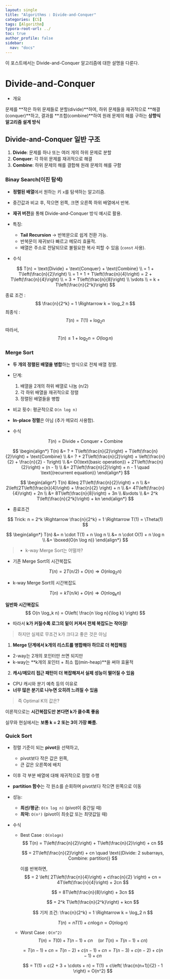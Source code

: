 ```yaml
---
layout: single
title: "Algorithms : Divide-and-Conquer"
categories: [CS]
tags: [Algorithm]
typora-root-url: ../
toc: true
author_profile: false
sidebar:
  nav: "docs"
---
```


이 포스트에서는 Divide-and-Conquer 알고리즘에 대한 설명을 다룬다. 

# Divide-and-Conquer 

- 개요

문제를 **작은 하위 문제들로 분할(divide)**하여, 하위 문제들을 재귀적으로 **해결(conquer)**하고, 결과를 **조합(combine)**하여 원래 문제의 해를 구하는 **상향식 알고리즘 설계 방식**



## Divide-and-Conquer 일반 구조

1. **Divide**: 문제를 하나 또는 여러 개의 하위 문제로 분할
2. **Conquer**: 각 하위 문제를 재귀적으로 해결
3. **Combine**: 하위 문제의 해를 결합해 원래 문제의 해를 구함



### Binay Search(이진 탐색)

- **정렬된 배열**에서 원하는 키 `x`를 탐색하는 알고리즘.
- 중간값과 비교 후, 작으면 왼쪽, 크면 오른쪽 하위 배열에서 반복.
- **재귀 버전**을 통해 Divide-and-Conquer 방식 예시로 활용.
- 특징:
  - **Tail Recursion** → 반복문으로 쉽게 전환 가능.
  - 반복문이 재귀보다 빠르고 메모리 효율적.
  - 배열은 주소로 전달되므로 불필요한 복사 피할 수 있음 (`const` 사용).

- 수식

$$
T(n) = \text{Divide} + \text{Conquer} + \text{Combine} \\
= 1 + T\left(\frac{n}{2}\right) \\
= 1 + 1 + T\left(\frac{n}{4}\right) = 2 + T\left(\frac{n}{4}\right) \\
= 3 + T\left(\frac{n}{8}\right) \\
\vdots \\
= k + T\left(\frac{n}{2^k}\right)
$$

종료 조건 : 
$$
\frac{n}{2^k} = 1 \Rightarrow k = \log_2 n
$$
최종식 : 
$$
T(n) = T(1) + \log_2 n
$$
따라서, 
$$
T(n) \leq 1 + \log_2 n = O(\log n)
$$



### Merge Sort

- **두 개의 정렬된 배열을 병합**하는 방식으로 전체 배열 정렬.
- 단계:
  1. 배열을 2개의 하위 배열로 나눔 (n/2)
  2. 각 하위 배열을 재귀적으로 정렬
  3. 정렬된 배열들을 병합
- 비교 횟수: 평균적으로 `O(n log n)`  
- **In-place 정렬**은 아님 (추가 메모리 사용함).

- 수식

  

$$
T(n) = \text{Divide} + \text{Conquer} + \text{Combine}
$$

$$
\begin{align*}
T(n) &= ? + T\left(\frac{n}{2}\right) + T\left(\frac{n}{2}\right) + \text{Combine} \\
     &= ? + 2T\left(\frac{n}{2}\right) + \left(\frac{n}{2} + \frac{n}{2} - 1\right) \\
     &= O(\text{basic operation}) + 2T\left(\frac{n}{2}\right) + (n - 1) \\
     &= 2T\left(\frac{n}{2}\right) + n - 1 \quad \text{(recurrent equation)}
\end{align*}
$$

$$
\begin{align*}
T(n) &\leq 2T\left(\frac{n}{2}\right) + n \\
     &= 2\left(2T\left(\frac{n}{4}\right) + \frac{n}{2} \right) + n \\
     &= 4T\left(\frac{n}{4}\right) + 2n \\
     &= 8T\left(\frac{n}{8}\right) + 3n \\
     &\vdots \\
     &= 2^k T\left(\frac{n}{2^k}\right) + kn
\end{align*}
$$

- 종료조건

$$
 Trick: n = 2^k \Rightarrow \frac{n}{2^k} = 1 \Rightarrow T(1) = \Theta(1)
$$

$$
\begin{align*}
T(n) &= n \cdot T(1) + n \log n \\
     &= n \cdot O(1) + n \log n \\
     &= \boxed{O(n \log n)}
\end{align*}
$$



> - k-way Merge Sort는 어떨까?

- 기존 Merge Sort의 시간복잡도

$$
T(n) = 2T(n/2) + O(n) \Rightarrow O(n \log_2 n)
$$

- k-way Merge Sort의 시간복잡도

$$
T(n) = kT(n/k) + O(n) \Rightarrow O(n \log_k n)
$$



**일반화 시간복잡도**
$$
O(n \log_k n) = O\left( \frac{n \log n}{\log k} \right)
$$

- 따라서 **k가 커질수록 로그의 밑이 커져서 전체 복잡도는 작아짐!**



> 하지만 실제로 무조건 k가 크다고 좋은 것은 아님



1. **Merge 단계에서 k개의 리스트를 병합해야 하므로 더 복잡해짐**

- 2-way는 2개의 포인터만 쓰면 되지만
- k-way는 **k개의 포인터 + 최소 힙(min-heap)**을 써야 효율적

2. **캐시/메모리 접근 패턴이 더 복잡해져서 실제 성능이 떨어질 수 있음**

- CPU 캐시와 분기 예측 등의 이유로
- **너무 많은 분기로 나누면 오히려 느려질 수 있음**



> 즉 Optimal K의 값은?

이론적으로는 **시간복잡도만 본다면 k가 클수록 좋음**

실무와 현실에서는 **보통 k = 2 또는 3이 가장 빠름.**





### Quick Sort 

- 정렬 기준이 되는 **pivot**을 선택하고,
  - pivot보다 작은 값은 왼쪽,
  - 큰 값은 오른쪽에 배치

- 이후 각 부분 배열에 대해 재귀적으로 정렬 수행

- **partition 함수**는 각 원소를 순회하며 pivot보다 작으면 왼쪽으로 이동

- 성능:
  - **최선/평균:** `O(n log n)` (pivot이 중간일 때)
  - **최악:** `O(n²)` (pivot이 최솟값 또는 최댓값일 때)

- 수식

  - Best Case : `O(nlogn)`
    $$
    T(n) = T\left(\frac{n}{2}\right) + T\left(\frac{n}{2}\right) + cn
    $$

    $$
    = 2T\left(\frac{n}{2}\right) + cn
    \quad \text{(Divide: 2 subarrays, Combine: partition)}
    $$

    이를 반복하면, 
    $$
    = 2 \left( 2T\left(\frac{n}{4}\right) + c\frac{n}{2} \right) + cn = 4T\left(\frac{n}{4}\right) + 2cn
    $$

    $$
    = 8T\left(\frac{n}{8}\right) + 3cn
    $$

    $$
    = 2^k T\left(\frac{n}{2^k}\right) + kcn
    $$

    $$
    기저 조건: \frac{n}{2^k} = 1 \Rightarrow k = \log_2 n
    $$

    $$
    T(n) = nT(1) + cn \log n = O(n \log n)
    $$

  - Worst Case : `O(n^2)`
    $$
    T(n) = T(0) + T(n-1) + cn \quad \text{(or } T(n) = T(n-1) + cn\text{)}
    $$

    $$
    = T(n-1) + cn
    = T(n-2) + c(n-1) + cn
    = T(n-3) + c(n-2) + c(n-1) + cn
    $$

    $$
    = T(1) + c(2 + 3 + \cdots + n)
    = T(1) + c\left( \frac{n(n+1)}{2} - 1 \right)
    = O(n^2)
    $$

    

    
